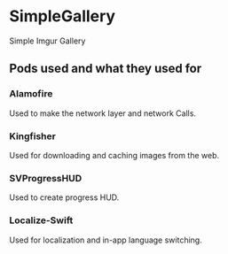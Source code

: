 # SimpleGallery
Simple Imgur Gallery

## Pods used and what they used for

### Alamofire

Used to make the network layer and network Calls.

### Kingfisher

Used for downloading and caching images from the web.

### SVProgressHUD

Used to create progress HUD.

### Localize-Swift

Used for localization and in-app language switching.
